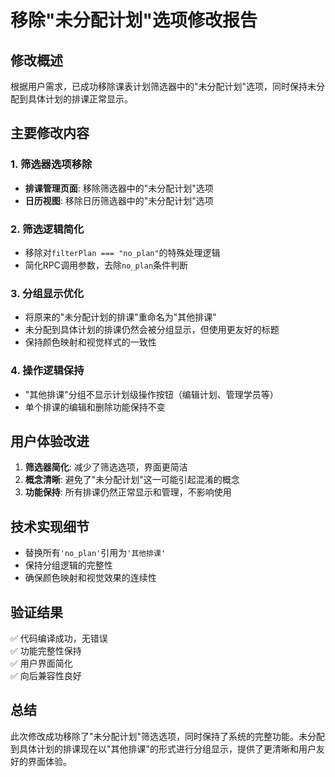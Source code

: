 # 移除"未分配计划"选项修改报告

## 修改概述

根据用户需求，已成功移除课表计划筛选器中的"未分配计划"选项，同时保持未分配到具体计划的排课正常显示。

## 主要修改内容

### 1. 筛选器选项移除
- **排课管理页面**: 移除筛选器中的"未分配计划"选项
- **日历视图**: 移除日历筛选器中的"未分配计划"选项

### 2. 筛选逻辑简化
- 移除对`filterPlan === "no_plan"`的特殊处理逻辑
- 简化RPC调用参数，去除`no_plan`条件判断

### 3. 分组显示优化
- 将原来的"未分配计划的排课"重命名为"其他排课"
- 未分配到具体计划的排课仍然会被分组显示，但使用更友好的标题
- 保持颜色映射和视觉样式的一致性

### 4. 操作逻辑保持
- "其他排课"分组不显示计划级操作按钮（编辑计划、管理学员等）
- 单个排课的编辑和删除功能保持不变

## 用户体验改进

1. **筛选器简化**: 减少了筛选选项，界面更简洁
2. **概念清晰**: 避免了"未分配计划"这一可能引起混淆的概念
3. **功能保持**: 所有排课仍然正常显示和管理，不影响使用

## 技术实现细节

- 替换所有`'no_plan'`引用为`'其他排课'`
- 保持分组逻辑的完整性
- 确保颜色映射和视觉效果的连续性

## 验证结果

✅ 代码编译成功，无错误  
✅ 功能完整性保持  
✅ 用户界面简化  
✅ 向后兼容性良好  

## 总结

此次修改成功移除了"未分配计划"筛选选项，同时保持了系统的完整功能。未分配到具体计划的排课现在以"其他排课"的形式进行分组显示，提供了更清晰和用户友好的界面体验。 